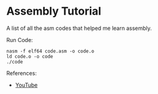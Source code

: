 # Assembly Tutorial

A list of all the asm codes that helped me learn assembly.

Run Code:
```
nasm -f elf64 code.asm -o code.o
ld code.o -o code
./code
```

References:
- [YouTube](https://youtube.com/playlist?list=PLetF-YjXm-sCH6FrTz4AQhfH6INDQvQSn)
